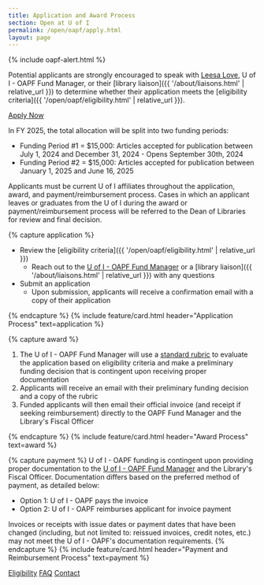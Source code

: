 ```yaml
---
title: Application and Award Process
section: Open at U of I
permalink: /open/oapf/apply.html
layout: page
---
```


{% include oapf-alert.html %}

Potential applicants are strongly encouraged to speak with [Leesa Love](https://www.lib.uidaho.edu/about/people/llove.html), U of I - OAPF Fund Manager, or their [library liaison]({{ '/about/liaisons.html' | relative_url }}) to determine whether their application meets the [eligibility criteria]({{ '/open/oapf/eligibility.html' | relative_url }}).


<p class="text-center"><a href="https://uidaho.co1.qualtrics.com/jfe/form/SV_1FlijznVFsdKI4u" class="btn btn-lg btn-palouse-green my-2" target="_blank" rel="noopener"><span class="fas fa-link"></span> Apply Now</a></p>
       
In FY 2025, the total allocation will be split into two funding periods:

- Funding Period #1 = $15,000: Articles accepted for publication between July 1, 2024 and December 31, 2024 - Opens September 30th, 2024
- Funding Period #2 = $15,000: Articles accepted for publication between January 1, 2025 and June 16, 2025
     
Applicants must be current U of I affiliates throughout the application, award, and payment/reimbursement process. Cases in which an applicant leaves or graduates from the U of I during the award or payment/reimbursement process will be referred to the Dean of Libraries for review and final decision.

{% capture application %}
- Review the [eligibility criteria]({{ '/open/oapf/eligibility.html' | relative_url }})
  - Reach out to the [U of I - OAPF Fund Manager](https://www.lib.uidaho.edu/about/people/llove.html) or a [library liaison]({{ '/about/liaisons.html' | relative_url }}) with any questions
- Submit an application
  - Upon submission, applicants will receive a confirmation email with a copy of their application

{% endcapture %}
{% include feature/card.html header="Application Process" text=application %}

{% capture award %}
1. The U of I - OAPF Fund Manager will use a <a href="{{ site.lib-media }}/oapf/RubricTemplate_UI-OAPF_FY21.pdf">standard rubric</a> to evaluate the application based on eligibility criteria and make a preliminary funding decision that is contingent upon receiving proper documentation
2. Applicants will receive an email with their preliminary funding decision and a copy of the rubric
3. Funded applicants will then email their official invoice (and receipt if seeking reimbursement) directly to the OAPF Fund Manager and the Library's Fiscal Officer

{% endcapture %}
{% include feature/card.html header="Award Process" text=award %}

{% capture payment %}
U of I - OAPF funding is contingent upon providing proper documentation to the <a href="https://www.lib.uidaho.edu/about/people/llove.html">U of I - OAPF Fund Manager</a> and the Library's Fiscal Officer. 
Documentation differs based on the preferred method of payment, as detailed below:
      
- Option 1: U of I - OAPF pays the invoice
- Option 2: U of I - OAPF reimburses applicant for invoice payment

Invoices or receipts with issue dates or payment dates that have been changed (including, but not limited to: reissued invoices, credit notes, etc.) may not meet the U of I - OAPF's documentation requirements.
{% endcapture %}
{% include feature/card.html header="Payment and Reimbursement Process" text=payment %}

<div class="text-center mb-3">
    <a href="eligibility.html" class="btn btn-secondary btn-sm my-2"><span class="fas fa-list"></span> Eligibility</a>
    <a href="faq.html" class="btn btn-secondary btn-sm my-2"><span class="fas fa-question"></span> FAQ</a> 
    <a href="mailto:marcosv@uidaho.edu" class="btn btn-secondary btn-sm my-2"><span class="fas fa-user"></span> Contact</a> 
</div>

